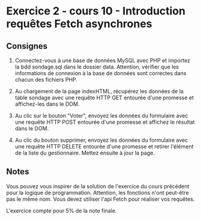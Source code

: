 # Exercice 2 - cours 10 - Introduction requêtes Fetch asynchrones

## Consignes

1. Connectez-vous à une base de données MySQL avec PHP et importez la bdd sondage.sql dans le dossier data. Attention, vérifier que les informations de connexion à la base de données sont correctes dans chacun des fichiers PHP.

2. Au chargement de la page indexHTML, récupérez les données de la table sondage avec une requête HTTP GET entourée d'une promesse et affichez-les dans le DOM.

3. Au clic sur le bouton "Voter", envoyez les données du formulaire avec une requête HTTP POST entourée d'une promesse et affichez le résultat dans le DOM.

4. Au clic du bouton supprimer, envoyez les données du formulaire avec une requête HTTP DELETE entourée d'une promesse et retirer l'élément de la liste du gestionnaire. Mettez ensuite à jour la page.

## Notes

Vous pouvez vous inspirer de la solution de l'exercice du cours précédent pour la logique de programmation. Attention, les fonctions n'ont peut-être pas le même nom. Vous devez utiliser l'api Fetch pour réaliser vos requêtes.

L'exercice compte pour 5% de la note finale.
